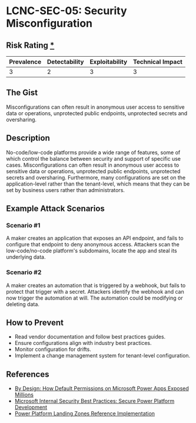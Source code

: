 # LCNC-SEC-05: Security Misconfiguration

## Risk Rating [*](https://owasp.org/www-project-top-ten/2017/Note_About_Risks)

| Prevalence | Detectability | Exploitability | Technical Impact |
| --- | --- | --- | --- |
| 3 | 2 | 3 | 3 |

## The Gist

Misconfigurations can often result in anonymous user access to sensitive data or operations, unprotected public endpoints, unprotected secrets and oversharing.

## Description

No-code/low-code platforms provide a wide range of features, some of which control the balance between security and support of specific use cases. 
Misconfigurations can often result in anonymous user access to sensitive data or operations, unprotected public endpoints, unprotected secrets and oversharing.
Furthermore, many configurations are set on the application-level rather than the tenant-level, which means that they can be set by business users rather than administrators.

## Example Attack Scenarios

### Scenario #1

A maker creates an application that exposes an API endpoint, and fails to configure that endpoint to deny anonymous access.
Attackers scan the low-code/no-code platform's subdomains, locate the app and steal its underlying data.

### Scenario #2

A maker creates an automation that is triggered by a webhook, but fails to protect that trigger with a secret.
Attackers identify the webhook and can now trigger the automation at will.
The automation could be modifying or deleting data.

## How to Prevent

- Read vendor documentation and follow best practices guides.
- Ensure configurations align with industry best practices.
- Monitor configuration for drifts.
- Implement a change management system for tenant-level configuration.

## References

- [By Design: How Default Permissions on Microsoft Power Apps Exposed Millions](https://www.upguard.com/breaches/power-apps)
- [Microsoft Internal Security Best Practices: Secure Power Platform Development](https://www.youtube.com/watch?v=h9FrOEfc81s)
- [Power Platform Landing Zones Reference Implementation](https://github.com/microsoft/industry/blob/main/foundations/powerPlatform/referenceImplementation/readme.md#power-platform-landing-zones-reference-implementation)